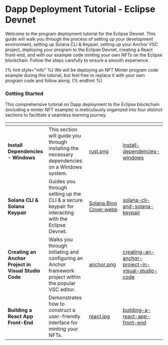 # Dapp Deployment Tutorial - Eclipse Devnet

Welcome to the program deployment tutorial for the Eclipse Devnet. This guide will walk you through the process of setting up your development environment, setting up Solana CLI & Keypair, setting up your Anchor VSC project, deploying your program to the Eclipse Devnet, creating a React front-end, and with our example code minting your own NFTs on the Eclipse blockchain. Follow the steps carefully to ensure a smooth experience.

{% hint style="info" %}
We will be deploying an NFT Minter program code example during this tutorial, but feel free to replace it with your own program code and follow along.
{% endhint %}

### Getting Started

This comprehensive tutorial on Dapp deployment to the Eclipse blockchain (including a minter NFT example) is meticulously organized into four distinct sections to facilitate a seamless learning journey.

<table data-view="cards"><thead><tr><th></th><th></th><th data-hidden data-card-cover data-type="files"></th><th data-hidden data-card-target data-type="content-ref"></th></tr></thead><tbody><tr><td><strong>Install Dependencies - Windows</strong></td><td>This section will guide you through installing the necessary dependencies on a Windows system.</td><td><a href="../../../.gitbook/assets/rust.png">rust.png</a></td><td><a href="install-dependencies-windows/">install-dependencies-windows</a></td></tr><tr><td><strong>Solana CLI &#x26; Solana Keypair</strong></td><td>Guides you through setting up the CLI &#x26; a secure keypair for interacting with the Eclipse Devnet.</td><td><a href="../../../.gitbook/assets/Solana Blog Cover.webp">Solana Blog Cover.webp</a></td><td><a href="solana-cli-and-solana-keypair/">solana-cli-and-solana-keypair</a></td></tr><tr><td><strong>Creating an Anchor Project in Visual Studio Code</strong></td><td>Walks you through initiating and configuring an Anchor framework project within the popular VSC editor.</td><td><a href="../../../.gitbook/assets/anchor.png">anchor.png</a></td><td><a href="creating-an-anchor-project-in-visual-studio-code/">creating-an-anchor-project-in-visual-studio-code</a></td></tr><tr><td><strong>Building a React App Front-End</strong></td><td>Demonstrates how to construct a user-friendly interface for minting your NFTs.</td><td><a href="../../../.gitbook/assets/react.jpg">react.jpg</a></td><td><a href="building-a-react-app-front-end/">building-a-react-app-front-end</a></td></tr></tbody></table>
